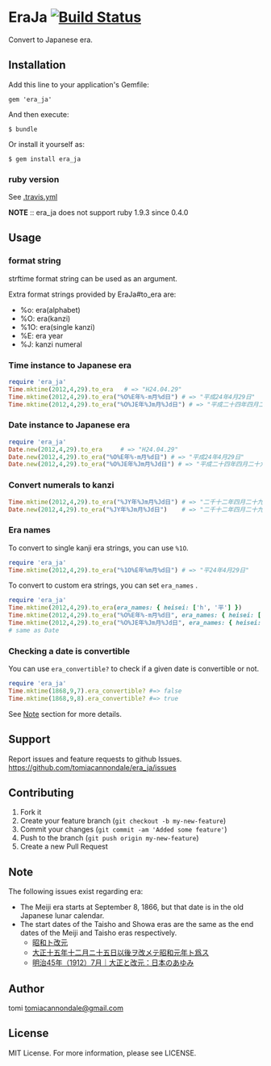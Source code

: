 # EraJa [![Build Status](https://travis-ci.org/tomiacannondale/era_ja.svg)](https://travis-ci.org/tomiacannondale/era_ja)

Convert to Japanese era.

## Installation

Add this line to your application's Gemfile:

    gem 'era_ja'

And then execute:

    $ bundle

Or install it yourself as:

    $ gem install era_ja

### ruby version ###

See [.travis.yml](https://github.com/tomiacannondale/era_ja/blob/master/.travis.yml )

**NOTE** :: era_ja does not support ruby 1.9.3 since 0.4.0

## Usage

### format string

strftime format string can be used as an argument.

Extra format strings provided by EraJa#to_era are:

* %o:  era(alphabet)
* %O:  era(kanzi)
* %1O: era(single kanzi)
* %E:  era year
* %J:  kanzi numeral

### Time instance to Japanese era

```ruby
require 'era_ja'
Time.mktime(2012,4,29).to_era   # => "H24.04.29"
Time.mktime(2012,4,29).to_era("%O%E年%-m月%d日") # => "平成24年4月29日"
Time.mktime(2012,4,29).to_era("%O%JE年%Jm月%Jd日") # => "平成二十四年四月二十九日"
```

### Date instance to Japanese era

```ruby
require 'era_ja'
Date.new(2012,4,29).to_era     # => "H24.04.29"
Date.new(2012,4,29).to_era("%O%E年%-m月%d日") # => "平成24年4月29日"
Date.new(2012,4,29).to_era("%O%JE年%Jm月%Jd日") # => "平成二十四年四月二十九日"
```

### Convert numerals to kanzi ###

```ruby
Time.mktime(2012,4,29).to_era("%JY年%Jm月%Jd日") # => "二千十二年四月二十九日"
Date.new(2012,4,29).to_era("%JY年%Jm月%Jd日")    # => "二千十二年四月二十九日"
```

### Era names ###

To convert to single kanji era strings, you can use `%1O`.

```ruby
require 'era_ja'
Time.mktime(2012,4,29).to_era("%1O%E年%m月%d日") # => "平24年4月29日"
```

To convert to custom era strings, you can set `era_names` .

```ruby
require 'era_ja'
Time.mktime(2012,4,29).to_era(era_names: { heisei: ['h', '平'] })                       # => "h24.04.29"
Time.mktime(2012,4,29).to_era("%O%E年%-m月%d日", era_names: { heisei: ['h', '平'] })     # => "平24年4月29日"
Time.mktime(2012,4,29).to_era("%O%JE年%Jm月%Jd日", era_names: { heisei: ['h', '平'] })  # => "平二十四年四月二十九日"
# same as Date
```

### Checking a date is convertible ###

You can use `era_convertible?` to check if a given date is convertible or not.

```ruby
require 'era_ja'
Time.mktime(1868,9,7).era_convertible? #=> false
Time.mktime(1868,9,8).era_convertible? #=> true
```

See [Note](#note) section for more details.

## Support

Report issues and feature requests to github Issues. https://github.com/tomiacannondale/era_ja/issues

## Contributing

1. Fork it
2. Create your feature branch (`git checkout -b my-new-feature`)
3. Commit your changes (`git commit -am 'Added some feature'`)
4. Push to the branch (`git push origin my-new-feature`)
5. Create a new Pull Request

## Note

The following issues exist regarding era:

* The Meiji era starts at September 8, 1866, but that date is in the old Japanese lunar calendar.
* The start dates of the Taisho and Showa eras are the same as the end dates of the Meiji and Taisho eras respectively.
  * [昭和ト改元](http://ja.wikisource.org/wiki/%e6%98%ad%e5%92%8c%e3%83%88%e6%94%b9%e5%85%83)
  * [大正十五年十二月ニ十五日以後ヲ改メテ昭和元年ト爲ス](http://ja.wikisource.org/wiki/%e5%a4%a7%e6%ad%a3%e5%8d%81%e4%ba%94%e5%b9%b4%e5%8d%81%e4%ba%8c%e6%9c%88%e3%83%8b%e5%8d%81%e4%ba%94%e6%97%a5%e4%bb%a5%e5%be%8c%e3%83%b2%e6%94%b9%e3%83%a1%e3%83%86%e6%98%ad%e5%92%8c%e5%85%83%e5%b9%b4%e3%83%88%e7%88%b2%e3%82%b9)
  * [明治45年（1912）7月｜大正と改元：日本のあゆみ](http://www.archives.go.jp/ayumi/kobetsu/m45_1912_01.html)

## Author

tomi tomiacannondale@gmail.com

## License

MIT License. For more information, please see LICENSE.
